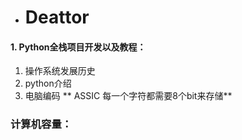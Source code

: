 * # Deattor

#### 1. Python全栈项目开发以及教程：

1. 操作系统发展历史
2. python介绍
3. 电脑编码 **   ASSIC  每一个字符都需要8个bit来存储**

### 计算机容量：



